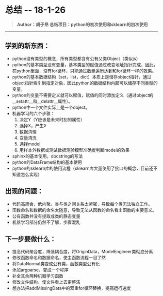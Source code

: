# 总结 -- 18-1-26

> **Author：胡子昂**
> **总结项目：python的初次使用和sklearn的初次使用**
---

## 学到的新东西：

- python没有类型的概念，所有类型都含有公有父类Object（类似js）
- python的基本类型没有变量，基本类型的赋值通过改变地址指针完成，因此，在python里面，没有for循环，只能通过数组遍历达到和for循环一样的效果。
- python的基本数据结构（set，list，dict）本质上是储存object指针，通过object指针索引到指定对象，因此python的数据结构内部可以储存不同类型的变量。
- python的变量不需要定义就可以赋值，赋值的同时添加定义（通过object的__setattr__和__delattr__属性）。
- python中一个文件实际上是一个object。
- 机器学习的六个步骤：
    1. 决定Y（Y应该是未来时刻的属性）
    2. 选择X，产生X
    3. 数据清理
    4. 变量清洗
    5. 选择model
    6. 用样本外数据或测试数据测验模型准确度判断model的效果
- sphinx的基本使用，docstring的写法
- python的DataFrame结构的基本使用
- python的sklearn库的使用流程（sklearn库大量使用了接口的概念，目前还不知道怎么实现）

## 出现的问题：

- 代码高耦合，低内聚。类与类之间关系太紧密，导致每个类无法独立工作。
- 函数命名和数据的命名太随意，导致无法从函数的命名看出函数的主要意义。
- 公有函数并没有提取成类的静态变量
- 机器学习部分仍然不了解，步骤混乱

## 下一步要做什么：

- 提高代码聚合度，降低耦合度，将OriginData，ModelEngineer类彻底分离
- 修改函数命名和数据命名，使主函数流程一目了然
- 将DataNormal类变成公有类，函数类型公有化
- 添加argparse，变成一个程序
- 补全其余两种机器学习函数
- 修改文件结构，使文件看上去更整洁
- 想办法把addMissingData中的双重for循环替换，提高运行速度
